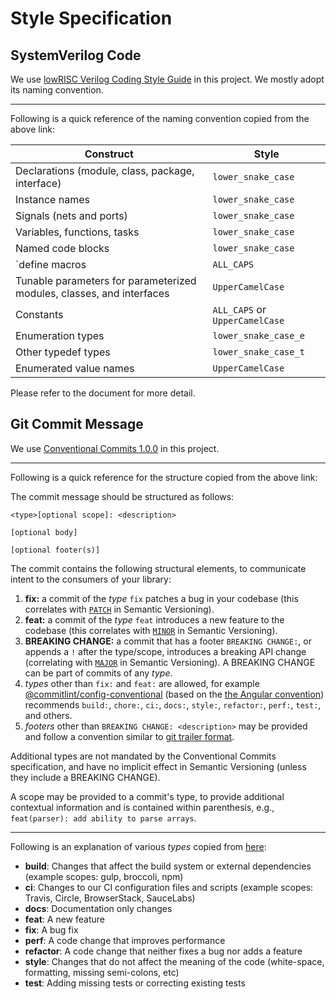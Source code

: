 # Style Specification

## SystemVerilog Code

We use [lowRISC Verilog Coding Style Guide](https://github.com/lowRISC/style-guides/blob/master/VerilogCodingStyle.md) in this project. We mostly adopt its naming convention.

------

Following is a quick reference of the naming convention copied from the above link:

| Construct                                                    | Style                          |
| ------------------------------------------------------------ | ------------------------------ |
| Declarations (module, class, package, interface)             | `lower_snake_case`             |
| Instance names                                               | `lower_snake_case`             |
| Signals (nets and ports)                                     | `lower_snake_case`             |
| Variables, functions, tasks                                  | `lower_snake_case`             |
| Named code blocks                                            | `lower_snake_case`             |
| \`define macros                                              | `ALL_CAPS`                     |
| Tunable parameters for parameterized modules, classes, and interfaces | `UpperCamelCase`             |
| Constants                                                    | `ALL_CAPS` or `UpperCamelCase` |
| Enumeration types                                            | `lower_snake_case_e`           |
| Other typedef types                                          | `lower_snake_case_t`           |
| Enumerated value names                                       | `UpperCamelCase`               |

Please refer to the document for more detail.

## Git Commit Message

We use [Conventional Commits 1.0.0](https://www.conventionalcommits.org/en/v1.0.0/) in this project.

------

Following is a quick reference for the structure copied from the above link:

The commit message should be structured as follows:

```
<type>[optional scope]: <description>

[optional body]

[optional footer(s)]
```

The commit contains the following structural elements, to communicate intent to the consumers of your library:

1. **fix:** a commit of the *type* `fix` patches a bug in your codebase (this correlates with [`PATCH`](http://semver.org/#summary) in Semantic Versioning).
2. **feat:** a commit of the *type* `feat` introduces a new feature to the codebase (this correlates with [`MINOR`](http://semver.org/#summary) in Semantic Versioning).
3. **BREAKING CHANGE:** a commit that has a footer `BREAKING CHANGE:`, or appends a `!` after the type/scope, introduces a breaking API change (correlating with [`MAJOR`](http://semver.org/#summary) in Semantic Versioning). A BREAKING CHANGE can be part of commits of any *type*.
4. *types* other than `fix:` and `feat:` are allowed, for example [@commitlint/config-conventional](https://github.com/conventional-changelog/commitlint/tree/master/@commitlint/config-conventional) (based on the [the Angular convention](https://github.com/angular/angular/blob/22b96b9/CONTRIBUTING.md#-commit-message-guidelines)) recommends `build:`, `chore:`, `ci:`, `docs:`, `style:`, `refactor:`, `perf:`, `test:`, and others.
5. *footers* other than `BREAKING CHANGE: <description>` may be provided and follow a convention similar to [git trailer format](https://git-scm.com/docs/git-interpret-trailers).

Additional types are not mandated by the Conventional  Commits specification, and have no implicit effect in Semantic  Versioning (unless they include a BREAKING CHANGE). 

 A scope may be provided to a commit's type, to provide additional  contextual information and is contained within parenthesis, e.g., `feat(parser): add ability to parse arrays`.

------

Following is an explanation of various *types* copied from [here](https://github.com/angular/angular/blob/22b96b9/CONTRIBUTING.md#type):

- **build**: Changes that affect the build system or external dependencies (example scopes: gulp, broccoli, npm)
- **ci**: Changes to our CI configuration files and scripts (example scopes: Travis, Circle, BrowserStack, SauceLabs)
- **docs**: Documentation only changes
- **feat**: A new feature
- **fix**: A bug fix
- **perf**: A code change that improves performance
- **refactor**: A code change that neither fixes a bug nor adds a feature
- **style**: Changes that do not affect the meaning of the code (white-space, formatting, missing semi-colons, etc)
- **test**: Adding missing tests or correcting existing tests
